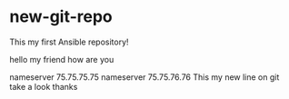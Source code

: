 # new-git-repo

This my first Ansible repository!

hello my friend how are you

nameserver 75.75.75.75
nameserver 75.75.76.76
This my new line on git take a look thanks 
